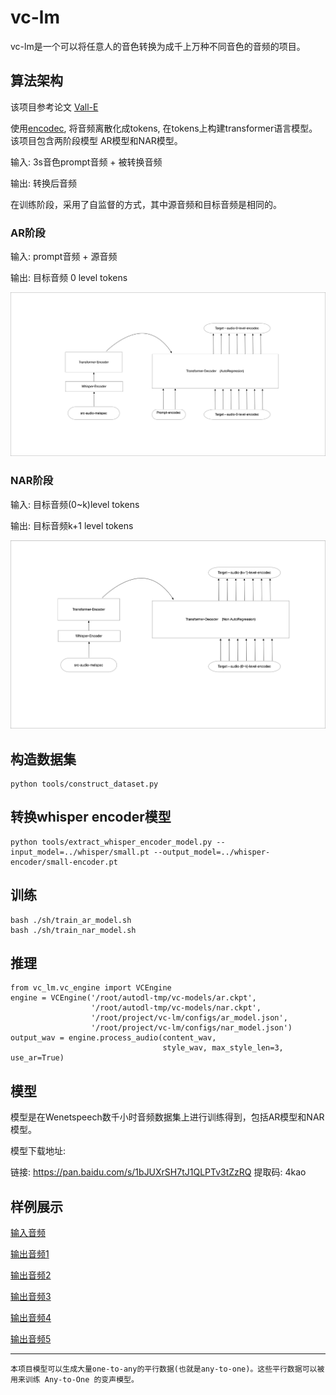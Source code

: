 # vc-lm
vc-lm是一个可以将任意人的音色转换为成千上万种不同音色的音频的项目。

## 算法架构
该项目参考论文 [Vall-E](https://arxiv.org/abs/2301.02111)

使用[encodec](https://github.com/facebookresearch/encodec),
将音频离散化成tokens, 在tokens上构建transformer语言模型。
该项目包含两阶段模型 AR模型和NAR模型。

输入: 3s音色prompt音频 + 被转换音频

输出: 转换后音频

在训练阶段，采用了自监督的方式，其中源音频和目标音频是相同的。
### AR阶段
输入: prompt音频 + 源音频

输出: 目标音频 0 level tokens

![ar](res/vclm-ar.png)

### NAR阶段
输入: 目标音频(0~k)level tokens

输出: 目标音频k+1 level tokens

![nar](res/vclm-nar.png)

## 构造数据集

```
python tools/construct_dataset.py
```
## 转换whisper encoder模型

```
python tools/extract_whisper_encoder_model.py --input_model=../whisper/small.pt --output_model=../whisper-encoder/small-encoder.pt
```
## 训练
```
bash ./sh/train_ar_model.sh
bash ./sh/train_nar_model.sh
```
## 推理
```
from vc_lm.vc_engine import VCEngine
engine = VCEngine('/root/autodl-tmp/vc-models/ar.ckpt',
                  '/root/autodl-tmp/vc-models/nar.ckpt',
                  '/root/project/vc-lm/configs/ar_model.json',
                  '/root/project/vc-lm/configs/nar_model.json')
output_wav = engine.process_audio(content_wav,
                                  style_wav, max_style_len=3, use_ar=True)           
```

## 模型
模型是在Wenetspeech数千小时音频数据集上进行训练得到，包括AR模型和NAR模型。

模型下载地址:

链接: https://pan.baidu.com/s/1bJUXrSH7tJ1QLPTv3tZzRQ 提取码: 4kao

## 样例展示
[输入音频](res/test-in.wav)

[输出音频1](res/o1.wav)

[输出音频2](res/o2.wav)

[输出音频3](res/o3.wav)

[输出音频4](res/o4.wav)

[输出音频5](res/o5.wav)

---
```
本项目模型可以生成大量one-to-any的平行数据(也就是any-to-one)。这些平行数据可以被用来训练 Any-to-One 的变声模型。
```